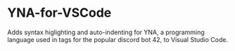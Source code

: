 # YNA-for-VSCode
Adds syntax higlighting and auto-indenting for YNA, a programming language used in tags for the popular discord bot 42, to Visual Studio Code.